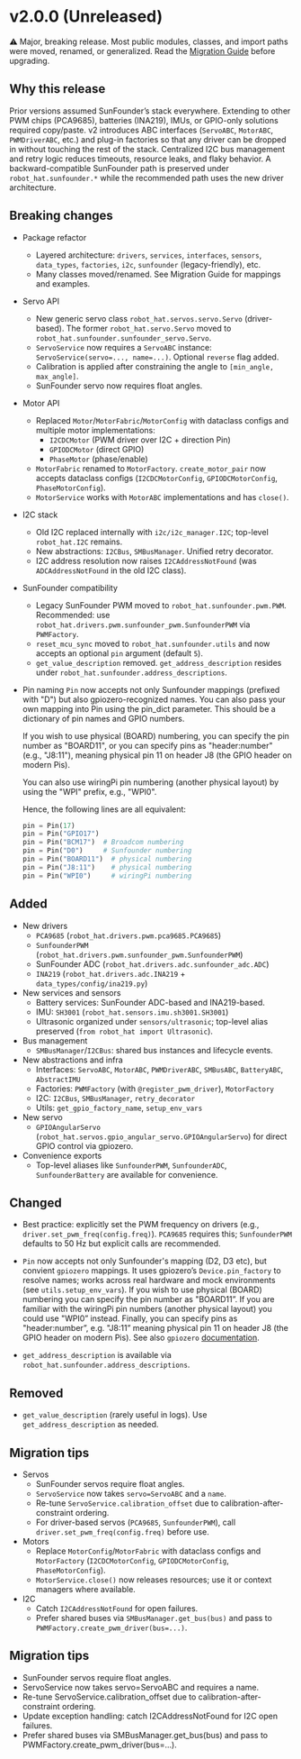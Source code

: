 # v2.0.0 (Unreleased)

⚠️ Major, breaking release. Most public modules, classes, and import paths were moved, renamed, or generalized. Read the [Migration Guide](./docs/migration_guide_v2.md) before upgrading.

## Why this release

Prior versions assumed SunFounder’s stack everywhere. Extending to other PWM chips (PCA9685), batteries (INA219), IMUs, or GPIO-only solutions required copy/paste.
v2 introduces ABC interfaces (`ServoABC`, `MotorABC`, `PWMDriverABC`, etc.) and plug-in factories so that any driver can be dropped in without touching the rest of the stack.
Centralized I2C bus management and retry logic reduces timeouts, resource leaks, and flaky behavior.
A backward-compatible SunFounder path is preserved under `robot_hat.sunfounder.*` while the recommended path uses the new driver architecture.

## Breaking changes

- Package refactor
  - Layered architecture: `drivers`, `services`, `interfaces`, `sensors`, `data_types`, `factories`, `i2c`, `sunfounder` (legacy-friendly), etc.
  - Many classes moved/renamed. See Migration Guide for mappings and examples.
- Servo API
  - New generic servo class `robot_hat.servos.servo.Servo` (driver-based). The former `robot_hat.servo.Servo` moved to `robot_hat.sunfounder.sunfounder_servo.Servo`.
  - `ServoService` now requires a `ServoABC` instance: `ServoService(servo=..., name=...)`. Optional `reverse` flag added.
  - Calibration is applied after constraining the angle to `[min_angle, max_angle]`.
  - SunFounder servo now requires float angles.
- Motor API
  - Replaced `Motor`/`MotorFabric`/`MotorConfig` with dataclass configs and multiple motor implementations:
    - `I2CDCMotor` (PWM driver over I2C + direction Pin)
    - `GPIODCMotor` (direct GPIO)
    - `PhaseMotor` (phase/enable)
  - `MotorFabric` renamed to `MotorFactory`. `create_motor_pair` now accepts dataclass configs (`I2CDCMotorConfig`, `GPIODCMotorConfig`, `PhaseMotorConfig`).
  - `MotorService` works with `MotorABC` implementations and has `close()`.
- I2C stack
  - Old I2C replaced internally with `i2c/i2c_manager.I2C`; top-level `robot_hat.I2C` remains.
  - New abstractions: `I2CBus`, `SMBusManager`. Unified retry decorator.
  - I2C address resolution now raises `I2CAddressNotFound` (was `ADCAddressNotFound` in the old I2C class).
- SunFounder compatibility
  - Legacy SunFounder PWM moved to `robot_hat.sunfounder.pwm.PWM`. Recommended: use `robot_hat.drivers.pwm.sunfounder_pwm.SunfounderPWM` via `PWMFactory`.
  - `reset_mcu_sync` moved to `robot_hat.sunfounder.utils` and now accepts an optional `pin` argument (default `5`).
  - `get_value_description` removed. `get_address_description` resides under `robot_hat.sunfounder.address_descriptions`.
- Pin naming
  `Pin` now accepts not only Sunfounder mappings (prefixed with "D") but also gpiozero-recognized names. You can also pass your own mapping into Pin using the pin_dict parameter. This should be a dictionary of pin names and GPIO numbers.

  If you wish to use physical (BOARD) numbering, you can specify the pin number as "BOARD11", or you can specify pins as "header:number" (e.g., "J8:11"), meaning physical pin 11 on header J8 (the GPIO header on modern Pis).

  You can also use wiringPi pin numbering (another physical layout) by using the "WPI" prefix, e.g., "WPI0".

  Hence, the following lines are all equivalent:

  ```python
  pin = Pin(17)
  pin = Pin("GPIO17")
  pin = Pin("BCM17")  # Broadcom numbering
  pin = Pin("D0")     # Sunfounder numbering
  pin = Pin("BOARD11")  # physical numbering
  pin = Pin("J8:11")    # physical numbering
  pin = Pin("WPI0")     # wiringPi numbering
  ```

## Added

- New drivers
  - `PCA9685` (`robot_hat.drivers.pwm.pca9685.PCA9685`)
  - `SunfounderPWM` (`robot_hat.drivers.pwm.sunfounder_pwm.SunfounderPWM`)
  - SunFounder ADC (`robot_hat.drivers.adc.sunfounder_adc.ADC`)
  - `INA219` (`robot_hat.drivers.adc.INA219` + `data_types/config/ina219.py`)
- New services and sensors
  - Battery services: SunFounder ADC-based and INA219-based.
  - IMU: `SH3001` (`robot_hat.sensors.imu.sh3001.SH3001`)
  - Ultrasonic organized under `sensors/ultrasonic`; top-level alias preserved (`from robot_hat import Ultrasonic`).
- Bus management
  - `SMBusManager`/`I2CBus`: shared bus instances and lifecycle events.
- New abstractions and infra
  - Interfaces: `ServoABC`, `MotorABC`, `PWMDriverABC`, `SMBusABC`, `BatteryABC`, `AbstractIMU`
  - Factories: `PWMFactory` (with `@register_pwm_driver`), `MotorFactory`
  - I2C: `I2CBus`, `SMBusManager`, `retry_decorator`
  - Utils: `get_gpio_factory_name`, `setup_env_vars`
- New servo
  - `GPIOAngularServo` (`robot_hat.servos.gpio_angular_servo.GPIOAngularServo`) for direct GPIO control via gpiozero.
- Convenience exports
  - Top-level aliases like `SunfounderPWM`, `SunfounderADC`, `SunfounderBattery` are available for convenience.

## Changed

- Best practice: explicitly set the PWM frequency on drivers (e.g., `driver.set_pwm_freq(config.freq)`). `PCA9685` requires this; `SunfounderPWM` defaults to 50 Hz but explicit calls are recommended.
- `Pin` now accepts not only Sunfounder's mapping (D2, D3 etc), but convient `gpiozero` mappings. It uses gpiozero’s `Device.pin_factory` to resolve names; works across real hardware and mock environments (see `utils.setup_env_vars`). If you wish to use physical (BOARD) numbering you can specify the pin number as "BOARD11”. If you are familiar with the wiringPi pin numbers (another physical layout) you could use "WPI0” instead. Finally, you can specify pins as "header:number”, e.g. "J8:11” meaning physical pin 11 on header J8 (the GPIO header on modern Pis). See also `gpiozero` [documentation](https://gpiozero.readthedocs.io/en/stable/recipes.html#pin-numbering).

- `get_address_description` is available via `robot_hat.sunfounder.address_descriptions`.

## Removed

- `get_value_description` (rarely useful in logs). Use `get_address_description` as needed.

## Migration tips

- Servos
  - SunFounder servos require float angles.
  - `ServoService` now takes `servo=ServoABC` and a `name`.
  - Re-tune `ServoService.calibration_offset` due to calibration-after-constraint ordering.
  - For driver-based servos (`PCA9685`, `SunfounderPWM`), call `driver.set_pwm_freq(config.freq)` before use.
- Motors
  - Replace `MotorConfig`/`MotorFabric` with dataclass configs and `MotorFactory` (`I2CDCMotorConfig`, `GPIODCMotorConfig`, `PhaseMotorConfig`).
  - `MotorService.close()` now releases resources; use it or context managers where available.
- I2C
  - Catch `I2CAddressNotFound` for open failures.
  - Prefer shared buses via `SMBusManager.get_bus(bus)` and pass to `PWMFactory.create_pwm_driver(bus=...)`.

## Migration tips

- SunFounder servos require float angles.
- ServoService now takes servo=ServoABC and requires a name.
- Re-tune ServoService.calibration_offset due to calibration-after-constraint ordering.
- Update exception handling: catch I2CAddressNotFound for I2C open failures.
- Prefer shared buses via SMBusManager.get_bus(bus) and pass to PWMFactory.create_pwm_driver(bus=...).
